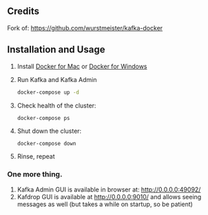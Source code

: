 ## Credits

Fork of: https://github.com/wurstmeister/kafka-docker 

## Installation and Usage

1. Install [Docker for Mac](https://www.docker.com/docker-mac) or [Docker for Windows](https://www.docker.com/docker-windows)

2. Run Kafka and Kafka Admin
   ```bash
   docker-compose up -d
   ```

3. Check health of the cluster: 

   ```bash
   docker-compose ps
   ```

4. Shut down the cluster:

   ```
   docker-compose down
   ```

5. Rinse, repeat

   

### One more thing. 

1. Kafka Admin GUI is available in browser at: http://0.0.0.0:49092/
2. Kafdrop GUI is available at http://0.0.0.0:9010/ and allows seeing messages
   as well (but takes a while on startup, so be patient)